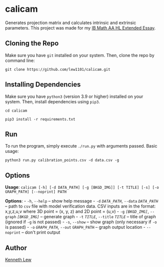 # calicam

Generates projection matrix and calculates intrinsic and extrinsic parameters. This project was made for my [IB Math AA HL Extended Essay](https://github.com/lew1101/Fundamentals-of-Camera-Calibration).

## Cloning the Repo

Make sure you have `git` installed on your system. Then, clone the repo by command line:

```shell
git clone https://github.com/lew1101/calicam.git
```

## Installing Dependencies

Make sure you have `python3` (version 3.9 or higher) installed on your system. Then, install dependencies using `pip3`.

```shell
cd calicam

pip3 install -r requirements.txt
```

## Run

To run the program, simply execute `./run.py` with arguments passed. Basic usage:

```shell
python3 run.py calibration_points.csv -d data.csv -g
```

## Options

**Usage**: `calicam [-h] [-d DATA_PATH] [-g [BKGD_IMG]] [-t TITLE] [-s] [-o GRAPH_PATH] [--noprint] PATH`

**Options**:
    - `-h`, `--help` – show help message
    - `-d` _`DATA_PATH`_, `--data` _`DATA_PATH`_ – path to `csv` file with model verification data. CSV inputs are in the format: x,y,z,u,v where 3D point = (x, y, z) and 2D point = (u,v)
    - `-g` _`[BKGD_IMG]`_, `--graph` _`[BKGD_IMG]`_ – generate graph
    - `-t` _`TITLE`_, `--title` _`TITLE`_ – title of graph (ignored if `-g` is not passed)
    - `-s`, `--show` – show graph (only necessary if `-o` is passed)
    - `-o` _`GRAPH_PATH`_, `--out` `GRAPH_PATH` – graph output location
    - `--noprint` – don't print output

## Author

[Kenneth Lew](https://github.com/lew1101)
